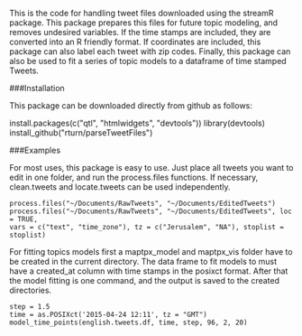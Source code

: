This is the code for handling tweet files downloaded using the streamR package. This package prepares this files for future topic modeling, and removes undesired variables. If the time stamps are included, they are converted into an R friendly format. If coordinates are included, this package can also label each tweet with zip codes. Finally, this package can also
be used to fit a series of topic models to a dataframe of time stamped Tweets.

###Installation

This package can be downloaded directly from github as follows:

install.packages(c("qtl", "htmlwidgets", "devtools"))
library(devtools)
install_github("rturn/parseTweetFiles")

###Examples

For most uses, this package is easy to use. Just place all tweets you want to edit in one folder, and run the process.files functions. If necessary, clean.tweets and locate.tweets can be used independently.

```{r, eval = FALSE}
process.files("~/Documents/RawTweets", "~/Documents/EditedTweets")
process.files("~/Documents/RawTweets", "~/Documents/EditedTweets", loc = TRUE, 
vars = c("text", "time_zone"), tz = c("Jerusalem", "NA"), stoplist = stoplist)
```

For fitting topics models first a maptpx_model and maptpx_vis folder have to be created in the current directory. The data
frame to fit models to must have a created_at column with time stamps in the posixct format. After that the model fitting
is one command, and the output is saved to the created directories.

```{r, eval = FALSE}
step = 1.5
time = as.POSIXct('2015-04-24 12:11', tz = "GMT")
model_time_points(english.tweets.df, time, step, 96, 2, 20)
```
